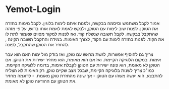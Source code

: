 # Yemot-Login
אמור לקבל משתמש וסיסמה בבקשה, ולפנות איתם לימות בלוגין. לקבל מימות בחזרה את הטוקן. לפנות שוב לימות עם הטוקן, ולבקש לאמת לאמת אותו בדוש, על פי מזהה שהתקבל בבקשה. לקבל תשובה שנשלח קוד. ואז לפנות למקור מסוים שאמור לתת לו את הקוד. לפנות בחזרה לימות עם הקוד, לצורך האימות. במידה והתקבל תשובה תקינה , להחזיר את הטוקן שהתקבל, לפונה.

צריך גם להוסיף אפשרות, לגשת מראש עם טוקן, ואז בודק מול ימות האם הוא עבר אימות. במקום הלוגיקה הקיימת. ואז אם הוא מאומת, הוא מחזיר ישירות את הטוקן. אם הטוקן לא מאומת, הוא פונה ישירות עם הטוקן לקבלת אימות, בדומה ללוגיקה הקיימת.
כמו"כ צריך לשנות בלוגיקה הקיימת, שבכל מצב שקיים טוקן, רק האימות לא הצליח להתבצע, הוא יעשה משהו עם הטוקן - אך שונה מהחזרת טוקן מאומת. - לדוגמה מחזיר את הטוקן עם ההודעה טוקן לא מאומת.
